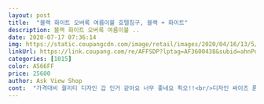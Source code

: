 ```yaml
---
layout: post 
title:  "블랙 화이트 오버록 여름이불 호텔침구, 블랙 + 화이트" 
description: 블랙 화이트 오버록 여름이불 ..
date: 2020-07-17 07:36:14 
img: https://static.coupangcdn.com/image/retail/images/2020/04/16/13/5/98a55eb4-3825-48f6-a87c-66d84ad79bb2.jpg 
linkUrl: https://link.coupang.com/re/AFFSDP?lptag=AF3600438&subid=ahnPublicAsk&pageKey=1472628768&itemId=2531300235&vendorItemId=70524070691&traceid=V0-113-8804b23def638c0f 
categories: [1015] 
color: A566FF 
price: 25600 
author: Ask View Shop 
cont:  "가격대비 퀄리티 디자인 갑 인거 같아요 너무 좋네요 쵝오!!<br/>디자인 싸이즈 품질 다 넘맘에들어요  친구도보고  하나구입했습니다 예뻐요 짱이예요<br/>디자인도 심플하면서 끝에 검정 선이 이쁨을 한목 하네요<br/>천이 몸에 감기지 않아 시원하네요이불이 깔끔해요<br/>" 
---
```

